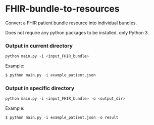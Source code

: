# FHIR-bundle-to-resources

Convert a FHIR patient bundle resource into individual bundles.

Does not require any python packages to be installed. only Python 3.

### Output in current directory
```python
python main.py -i <input_FHIR_bundle> 
```
Example:
```python
$ python main.py -i example_patient.json
```

### Output in specific directory
```python
python main.py -i <input_FHIR_bundle> -o <output_dir>
```
Example:
```python
$ python main.py -i example_patient.json -o result
```
